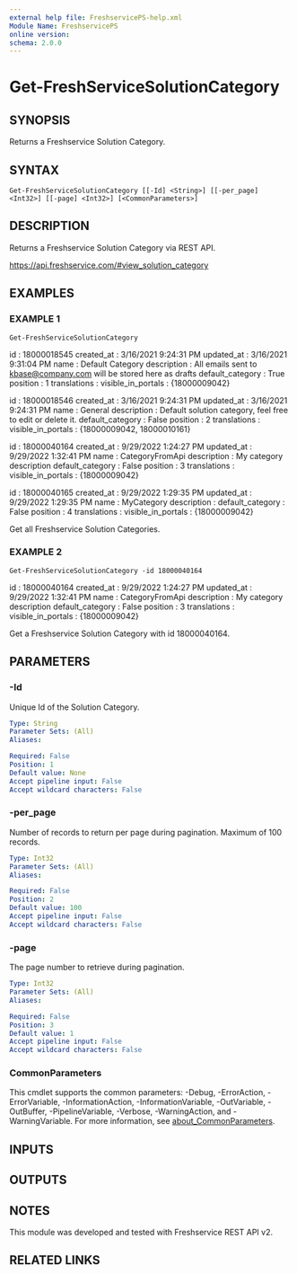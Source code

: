 ```yaml
---
external help file: FreshservicePS-help.xml
Module Name: FreshservicePS
online version:
schema: 2.0.0
---
```


# Get-FreshServiceSolutionCategory

## SYNOPSIS
Returns a Freshservice Solution Category.

## SYNTAX

```
Get-FreshServiceSolutionCategory [[-Id] <String>] [[-per_page] <Int32>] [[-page] <Int32>] [<CommonParameters>]
```

## DESCRIPTION
Returns a Freshservice Solution Category via REST API.

https://api.freshservice.com/#view_solution_category

## EXAMPLES

### EXAMPLE 1
```
Get-FreshServiceSolutionCategory
```

id                 : 18000018545
created_at         : 3/16/2021 9:24:31 PM
updated_at         : 3/16/2021 9:31:04 PM
name               : Default Category
description        : All emails sent to kbase@company.com will be stored here as drafts
default_category   : True
position           : 1
translations       :
visible_in_portals : {18000009042}

id                 : 18000018546
created_at         : 3/16/2021 9:24:31 PM
updated_at         : 3/16/2021 9:24:31 PM
name               : General
description        : Default solution category, feel free to edit or delete it.
default_category   : False
position           : 2
translations       :
visible_in_portals : {18000009042, 18000010161}

id                 : 18000040164
created_at         : 9/29/2022 1:24:27 PM
updated_at         : 9/29/2022 1:32:41 PM
name               : CategoryFromApi
description        : My category description
default_category   : False
position           : 3
translations       :
visible_in_portals : {18000009042}

id                 : 18000040165
created_at         : 9/29/2022 1:29:35 PM
updated_at         : 9/29/2022 1:29:35 PM
name               : MyCategory
description        :
default_category   : False
position           : 4
translations       :
visible_in_portals : {18000009042}

Get all Freshservice Solution Categories.

### EXAMPLE 2
```
Get-FreshServiceSolutionCategory -id 18000040164
```

id                 : 18000040164
created_at         : 9/29/2022 1:24:27 PM
updated_at         : 9/29/2022 1:32:41 PM
name               : CategoryFromApi
description        : My category description
default_category   : False
position           : 3
translations       :
visible_in_portals : {18000009042}

Get a Freshservice Solution Category with id 18000040164.

## PARAMETERS

### -Id
Unique Id of the Solution Category.

```yaml
Type: String
Parameter Sets: (All)
Aliases:

Required: False
Position: 1
Default value: None
Accept pipeline input: False
Accept wildcard characters: False
```

### -per_page
Number of records to return per page during pagination. 
Maximum of 100 records.

```yaml
Type: Int32
Parameter Sets: (All)
Aliases:

Required: False
Position: 2
Default value: 100
Accept pipeline input: False
Accept wildcard characters: False
```

### -page
The page number to retrieve during pagination.

```yaml
Type: Int32
Parameter Sets: (All)
Aliases:

Required: False
Position: 3
Default value: 1
Accept pipeline input: False
Accept wildcard characters: False
```

### CommonParameters
This cmdlet supports the common parameters: -Debug, -ErrorAction, -ErrorVariable, -InformationAction, -InformationVariable, -OutVariable, -OutBuffer, -PipelineVariable, -Verbose, -WarningAction, and -WarningVariable. For more information, see [about_CommonParameters](http://go.microsoft.com/fwlink/?LinkID=113216).

## INPUTS

## OUTPUTS

## NOTES
This module was developed and tested with Freshservice REST API v2.

## RELATED LINKS
